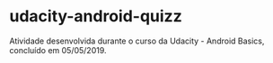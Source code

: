 # udacity-android-quizz
Atividade desenvolvida durante o curso da Udacity - Android Basics, concluído em 05/05/2019.
